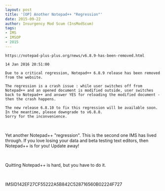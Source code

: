 ```yaml
---
layout: post
title: '[OP] Another Notepad++ "Regression"'
date: 2015-09-22
author: Insurgency Mod Scum (InsModScum)
tags:
- IMS
- IMSOP
- 2015
---
```


`https://notepad-plus-plus.org/news/v6.8.9-has-been-removed.html`

```
14 Jan 2016 20:51:00

Due to a critical regression, Notepad++ 6.8.9 release has been removed from the website.

The regression is a crash issue : while user switches off from Notepad++ and an opened document is modified outside, user switches back to Notepad++ and answer YES for reloading the modified document - then the crash happens.

The new release 6.8.10 to fix this regression will be available soon. In the meantime, please downgrade to v6.8.8.
Sorry for the inconvenience.
```

<br>

Yet another Notepad++ "regression". This is the second one IMS has lived through. If you love losing your data and beta testing text editors, then Notepad++ is for you! Update away!

<br>

Quitting Notepad++ is hard, but you have to do it.

<br>

IMSID142EF27CF55222A5B842C528716560B02224F727